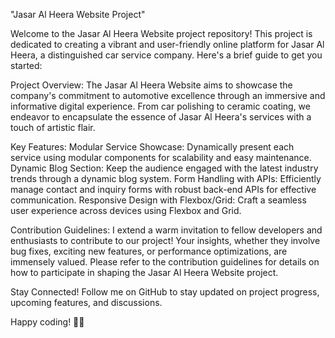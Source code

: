 
"Jasar Al Heera Website Project"

Welcome to the Jasar Al Heera Website project repository! This project is dedicated to creating a vibrant and user-friendly online platform for Jasar Al Heera, a distinguished car service company. Here's a brief guide to get you started:

Project Overview:
The Jasar Al Heera Website aims to showcase the company's commitment to automotive excellence through an immersive and informative digital experience. From car polishing to ceramic coating, we endeavor to encapsulate the essence of Jasar Al Heera's services with a touch of artistic flair.

Key Features:
Modular Service Showcase: Dynamically present each service using modular components for scalability and easy maintenance.
Dynamic Blog Section: Keep the audience engaged with the latest industry trends through a dynamic blog system.
Form Handling with APIs: Efficiently manage contact and inquiry forms with robust back-end APIs for effective communication.
Responsive Design with Flexbox/Grid: Craft a seamless user experience across devices using Flexbox and Grid.

Contribution Guidelines:
I extend a warm invitation to fellow developers and enthusiasts to contribute to our project! Your insights, whether they involve bug fixes, exciting new features, or performance optimizations, are immensely valued. Please refer to the contribution guidelines for details on how to participate in shaping the Jasar Al Heera Website project.

Stay Connected!
Follow me on GitHub to stay updated on project progress, upcoming features, and discussions.


Happy coding! 🚗✨

